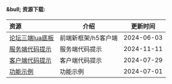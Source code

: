 #### &amp;bull; 资源下载:

|资源|介绍|更新时间|
|:----|-----|-----|
|[论坛三端lua底板](http://engine-doc.996m2.com/server/index.php?s=/api/attachment/visitFile&amp;sign=8a0097964b52142fe3ae0a32f18aedad "[单机演示服_24_0603.zip")|前端新框架/h5客户端|2024-06-03|
|[服务端代码提示](http://engine-doc.996m2.com/server/index.php?s=/api/attachment/visitFile&amp;sign=10056cc243b55464b8412a97b1e762a2 "[服务端代码提示[24.1111].rar")|服务端代码提示|2024-11-11|
|[客户端代码提示](http://engine-doc.996m2.com/server/index.php?s=/api/attachment/visitFile&amp;sign=6574fb7ff3d46bcba817aedcb0469f68 "[客户端代码提示[24.0729].zip")|客户端代码提示|2024-07-29|
|[功能示例](http://engine-doc.996m2.com/web/#/22/1357 "前端教学链接")|功能示例|2024-07-01|

